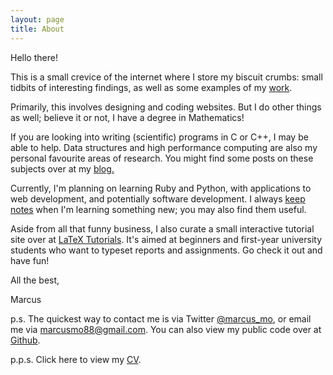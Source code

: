 ```yaml
---
layout: page
title: About
---
```


Hello there! 

This is a small crevice of the internet where I store my biscuit crumbs: small tidbits of interesting findings, as well as some examples of my [work](/work).

Primarily, this involves designing and coding websites. But I do other things as well; believe it or not, I have a degree in Mathematics!

If you are looking into writing (scientific) programs in C or C++, I may be able to help. Data structures and high performance computing are also my personal favourite areas of research. You might find some posts on these subjects over at my [blog.](/)

Currently, I'm planning on learning Ruby and Python, with applications to web development, and potentially software development. I always [keep notes](https://github.com/gobbledygook88/Notes-On) when I'm learning something new; you may also find them useful.

Aside from all that funny business, I also curate a small interactive tutorial site over at [LaTeX Tutorials](http://latextutorials.co.uk). It's aimed at beginners and first-year university students who want to typeset reports and assignments. Go check it out and have fun!

All the best,

Marcus

p.s. The quickest way to contact me is via Twitter [@marcus_mo](https://twitter.com/marcus_mo), or email me via [marcusmo88@gmail.com](mailto:marcusmo88@gmail.com). You can also view my public code over at [Github](https://github.com/gobbledygook88/).

p.p.s. Click here to view my [CV](/about/cv).